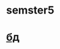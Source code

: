 # semster5  
# [бд](https://docs.google.com/document/d/1M_HjyAh5bPBfXzJn7XZHqV1iSs63MvG-uw3g_5OZzEw/edit?usp=sharing)

